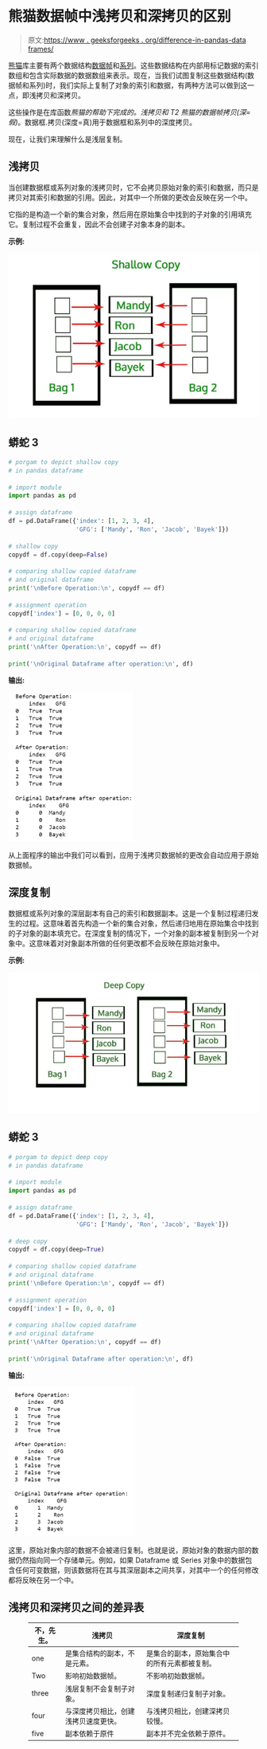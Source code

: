 # 熊猫数据帧中浅拷贝和深拷贝的区别

> 原文:[https://www . geeksforgeeks . org/difference-in-pandas-data frames/](https://www.geeksforgeeks.org/difference-between-shallow-copy-vs-deep-copy-in-pandas-dataframes/)

[熊猫](https://www.geeksforgeeks.org/pandas-tutorial/)库主要有两个数据结构[数据帧](https://www.geeksforgeeks.org/python-pandas-dataframe/)和[系列](https://www.geeksforgeeks.org/python-pandas-series/)。这些数据结构在内部用标记数据的索引数组和包含实际数据的数据数组来表示。现在，当我们试图复制这些数据结构(数据帧和系列)时，我们实际上复制了对象的索引和数据，有两种方法可以做到这一点，即浅拷贝和深拷贝。

这些操作是在库函数*熊猫的帮助下完成的。浅拷贝和 T2 熊猫的数据帧拷贝(深=假)*。数据框.拷贝(深度=真)用于数据框和系列中的深度拷贝。

现在，让我们来理解什么是浅层复制。

## 浅拷贝

当创建数据框或系列对象的浅拷贝时，它不会拷贝原始对象的索引和数据，而只是拷贝对其索引和数据的引用。因此，对其中一个所做的更改会反映在另一个中。

它指的是构造一个新的集合对象，然后用在原始集合中找到的子对象的引用填充它。复制过程不会重复，因此不会创建子对象本身的副本。

**示例:**

![](img/7b2f7d224c489d0a58f818abfb2651b4.png)

## 蟒蛇 3

```py
# porgam to depict shallow copy
# in pandas dataframe

# import module
import pandas as pd

# assign dataframe
df = pd.DataFrame({'index': [1, 2, 3, 4],
                   'GFG': ['Mandy', 'Ron', 'Jacob', 'Bayek']})

# shallow copy
copydf = df.copy(deep=False)

# comparing shallow copied dataframe
# and original dataframe
print('\nBefore Operation:\n', copydf == df)

# assignment operation
copydf['index'] = [0, 0, 0, 0]

# comparing shallow copied dataframe
# and original dataframe
print('\nAfter Operation:\n', copydf == df)

print('\nOriginal Dataframe after operation:\n', df)
```

**输出:**

![](img/b9fea20b0788a713036856e8a5c2e9f8.png)

从上面程序的输出中我们可以看到，应用于浅拷贝数据帧的更改会自动应用于原始数据帧。

## 深度复制

数据框或系列对象的深层副本有自己的索引和数据副本。这是一个复制过程递归发生的过程。这意味着首先构造一个新的集合对象，然后递归地用在原始集合中找到的子对象的副本填充它。在深度复制的情况下，一个对象的副本被复制到另一个对象中。这意味着对对象副本所做的任何更改都不会反映在原始对象中。

**示例:**

![](img/af715b5797c00a34a41dff0e63b8a095.png)

## 蟒蛇 3

```py
# porgam to depict deep copy
# in pandas dataframe

# import module
import pandas as pd

# assign dataframe
df = pd.DataFrame({'index': [1, 2, 3, 4],
                   'GFG': ['Mandy', 'Ron', 'Jacob', 'Bayek']})

# deep copy
copydf = df.copy(deep=True)

# comparing shallow copied dataframe
# and original dataframe
print('\nBefore Operation:\n', copydf == df)

# assignment operation
copydf['index'] = [0, 0, 0, 0]

# comparing shallow copied dataframe
# and original dataframe
print('\nAfter Operation:\n', copydf == df)

print('\nOriginal Dataframe after operation:\n', df)
```

**输出:**

![](img/6f9056a5b4abdbf138df40cd60c60b6f.png)

这里，原始对象内部的数据不会被递归复制。也就是说，原始对象的数据内部的数据仍然指向同一个存储单元。例如，如果 Dataframe 或 Series 对象中的数据包含任何可变数据，则该数据将在其与其深层副本之间共享，对其中一个的任何修改都将反映在另一个中。

## 浅拷贝和深拷贝之间的差异表

<figure class="table">

| 不，先生。 | 浅拷贝 | 深度复制 |
| --- | --- | --- |
| one | 是集合结构的副本，不是元素。 | 是集合的副本，原始集合中的所有元素都被复制。 |
| Two | 影响初始数据帧。 | 不影响初始数据帧。 |
| three | 浅层复制不会复制子对象。 | 深度复制递归复制子对象。 |
| four | 与深度拷贝相比，创建浅拷贝速度更快。 | 与浅拷贝相比，创建深拷贝较慢。 |
| five | 副本依赖于原件 | 副本并不完全依赖于原件。 |

</figure>